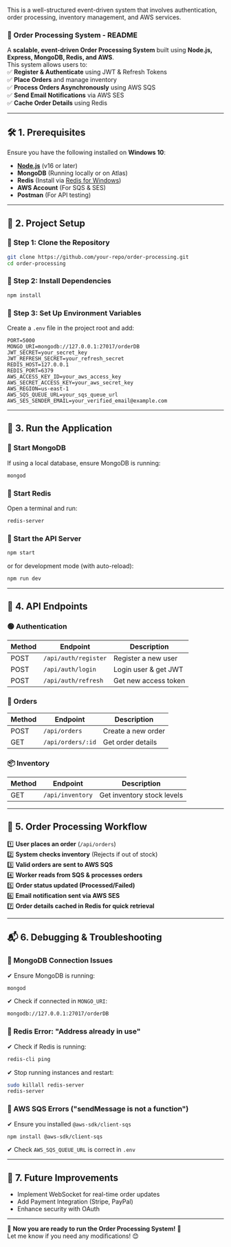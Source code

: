 This is a well-structured event-driven system that involves authentication, order processing, inventory management, and AWS services.

### **📌 Order Processing System - README**  
A **scalable, event-driven Order Processing System** built using **Node.js, Express, MongoDB, Redis, and AWS**.  
This system allows users to:  
✅ **Register & Authenticate** using JWT & Refresh Tokens  
✅ **Place Orders** and manage inventory  
✅ **Process Orders Asynchronously** using AWS SQS  
✅ **Send Email Notifications** via AWS SES  
✅ **Cache Order Details** using Redis  

---

## **🛠 1. Prerequisites**  
Ensure you have the following installed on **Windows 10**:  

- **[Node.js](https://nodejs.org/)** (v16 or later)  
- **MongoDB** (Running locally or on Atlas)  
- **Redis** (Install via [Redis for Windows](https://github.com/microsoftarchive/redis/releases))  
- **AWS Account** (For SQS & SES)  
- **Postman** (For API testing)  

---

## **📂 2. Project Setup**  

### **🔻 Step 1: Clone the Repository**  
```sh
git clone https://github.com/your-repo/order-processing.git
cd order-processing
```

### **🔻 Step 2: Install Dependencies**  
```sh
npm install
```

### **🔻 Step 3: Set Up Environment Variables**  
Create a `.env` file in the project root and add:  

```env
PORT=5000
MONGO_URI=mongodb://127.0.0.1:27017/orderDB
JWT_SECRET=your_secret_key
JWT_REFRESH_SECRET=your_refresh_secret
REDIS_HOST=127.0.0.1
REDIS_PORT=6379
AWS_ACCESS_KEY_ID=your_aws_access_key
AWS_SECRET_ACCESS_KEY=your_aws_secret_key
AWS_REGION=us-east-1
AWS_SQS_QUEUE_URL=your_sqs_queue_url
AWS_SES_SENDER_EMAIL=your_verified_email@example.com
```

---

## **🚀 3. Run the Application**  

### **🔹 Start MongoDB**
If using a local database, ensure MongoDB is running:  
```sh
mongod
```

### **🔹 Start Redis**
Open a terminal and run:  
```sh
redis-server
```

### **🔹 Start the API Server**
```sh
npm start
```
or for development mode (with auto-reload):  
```sh
npm run dev
```

---

## **📌 4. API Endpoints**  

### **🟢 Authentication**
| Method | Endpoint                  | Description           |
|--------|---------------------------|-----------------------|
| POST   | `/api/auth/register`       | Register a new user  |
| POST   | `/api/auth/login`          | Login user & get JWT |
| POST   | `/api/auth/refresh`        | Get new access token |

### **🛒 Orders**
| Method | Endpoint            | Description            |
|--------|---------------------|------------------------|
| POST   | `/api/orders`       | Create a new order    |
| GET    | `/api/orders/:id`   | Get order details     |

### **📦 Inventory**
| Method | Endpoint         | Description                |
|--------|-----------------|----------------------------|
| GET    | `/api/inventory` | Get inventory stock levels |

---

## **🔄 5. Order Processing Workflow**  

1️⃣ **User places an order** (`/api/orders`)  
2️⃣ **System checks inventory** (Rejects if out of stock)  
3️⃣ **Valid orders are sent to AWS SQS**  
4️⃣ **Worker reads from SQS & processes orders**  
5️⃣ **Order status updated (Processed/Failed)**  
6️⃣ **Email notification sent via AWS SES**  
7️⃣ **Order details cached in Redis for quick retrieval**  

---

## **📬 6. Debugging & Troubleshooting**  

### **🔹 MongoDB Connection Issues**  
✔ Ensure MongoDB is running:  
```sh
mongod
```
✔ Check if connected in `MONGO_URI`:  
```sh
mongodb://127.0.0.1:27017/orderDB
```

### **🔹 Redis Error: "Address already in use"**  
✔ Check if Redis is running:  
```sh
redis-cli ping
```
✔ Stop running instances and restart:  
```sh
sudo killall redis-server
redis-server
```

### **🔹 AWS SQS Errors ("sendMessage is not a function")**  
✔ Ensure you installed `@aws-sdk/client-sqs`  
```sh
npm install @aws-sdk/client-sqs
```
✔ Check `AWS_SQS_QUEUE_URL` is correct in `.env`  

---

## **📌 7. Future Improvements**
- Implement WebSocket for real-time order updates  
- Add Payment Integration (Stripe, PayPal)  
- Enhance security with OAuth  

---

🚀 **Now you are ready to run the Order Processing System!** 🎉  
Let me know if you need any modifications! 😊
